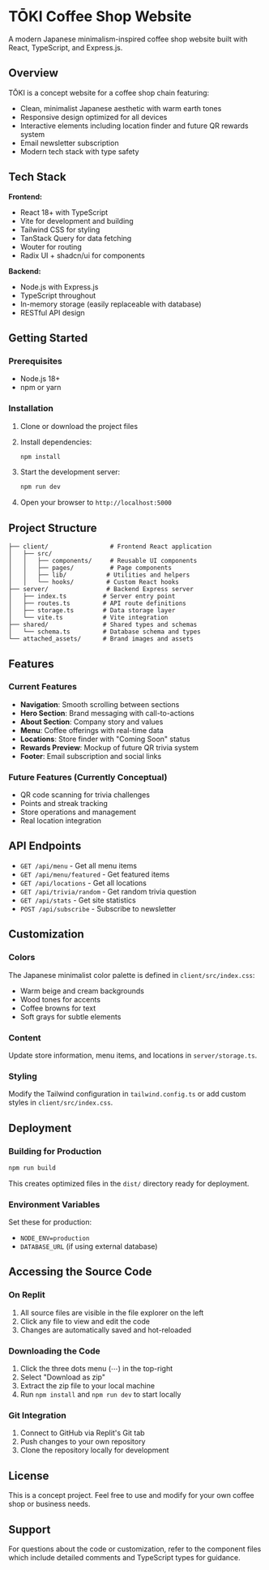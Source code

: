 # TŌKI Coffee Shop Website

A modern Japanese minimalism-inspired coffee shop website built with React, TypeScript, and Express.js.

## Overview

TŌKI is a concept website for a coffee shop chain featuring:
- Clean, minimalist Japanese aesthetic with warm earth tones
- Responsive design optimized for all devices
- Interactive elements including location finder and future QR rewards system
- Email newsletter subscription
- Modern tech stack with type safety

## Tech Stack

**Frontend:**
- React 18+ with TypeScript
- Vite for development and building
- Tailwind CSS for styling
- TanStack Query for data fetching
- Wouter for routing
- Radix UI + shadcn/ui for components

**Backend:**
- Node.js with Express.js
- TypeScript throughout
- In-memory storage (easily replaceable with database)
- RESTful API design

## Getting Started

### Prerequisites
- Node.js 18+ 
- npm or yarn

### Installation

1. Clone or download the project files
2. Install dependencies:
   ```bash
   npm install
   ```

3. Start the development server:
   ```bash
   npm run dev
   ```

4. Open your browser to `http://localhost:5000`

## Project Structure

```
├── client/                 # Frontend React application
│   ├── src/
│   │   ├── components/     # Reusable UI components
│   │   ├── pages/          # Page components
│   │   ├── lib/           # Utilities and helpers
│   │   └── hooks/         # Custom React hooks
├── server/                # Backend Express server
│   ├── index.ts          # Server entry point
│   ├── routes.ts         # API route definitions
│   ├── storage.ts        # Data storage layer
│   └── vite.ts           # Vite integration
├── shared/               # Shared types and schemas
│   └── schema.ts         # Database schema and types
└── attached_assets/      # Brand images and assets
```

## Features

### Current Features
- **Navigation**: Smooth scrolling between sections
- **Hero Section**: Brand messaging with call-to-actions
- **About Section**: Company story and values
- **Menu**: Coffee offerings with real-time data
- **Locations**: Store finder with "Coming Soon" status
- **Rewards Preview**: Mockup of future QR trivia system
- **Footer**: Email subscription and social links

### Future Features (Currently Conceptual)
- QR code scanning for trivia challenges
- Points and streak tracking
- Store operations and management
- Real location integration

## API Endpoints

- `GET /api/menu` - Get all menu items
- `GET /api/menu/featured` - Get featured items
- `GET /api/locations` - Get all locations
- `GET /api/trivia/random` - Get random trivia question
- `GET /api/stats` - Get site statistics
- `POST /api/subscribe` - Subscribe to newsletter

## Customization

### Colors
The Japanese minimalist color palette is defined in `client/src/index.css`:
- Warm beige and cream backgrounds
- Wood tones for accents
- Coffee browns for text
- Soft grays for subtle elements

### Content
Update store information, menu items, and locations in `server/storage.ts`.

### Styling
Modify the Tailwind configuration in `tailwind.config.ts` or add custom styles in `client/src/index.css`.

## Deployment

### Building for Production
```bash
npm run build
```

This creates optimized files in the `dist/` directory ready for deployment.

### Environment Variables
Set these for production:
- `NODE_ENV=production`
- `DATABASE_URL` (if using external database)

## Accessing the Source Code

### On Replit
1. All source files are visible in the file explorer on the left
2. Click any file to view and edit the code
3. Changes are automatically saved and hot-reloaded

### Downloading the Code
1. Click the three dots menu (⋯) in the top-right
2. Select "Download as zip"
3. Extract the zip file to your local machine
4. Run `npm install` and `npm run dev` to start locally

### Git Integration
1. Connect to GitHub via Replit's Git tab
2. Push changes to your own repository
3. Clone the repository locally for development

## License

This is a concept project. Feel free to use and modify for your own coffee shop or business needs.

## Support

For questions about the code or customization, refer to the component files which include detailed comments and TypeScript types for guidance.